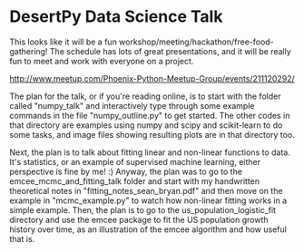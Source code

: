 # DesertPy Data Science Talk

This looks like it will be a fun workshop/meeting/hackathon/free-food-gathering! The schedule has lots of great presentations, and it will be really fun to meet and work with everyone on a project.

http://www.meetup.com/Phoenix-Python-Meetup-Group/events/211120292/

The plan for the talk, or if you're reading online, is to start with the folder called "numpy_talk" and interactively type through some example commands in the file "numpy_outline.py" to get started. The other codes in that directory are examples using numpy and scipy and scikit-learn to do some tasks, and image files showing resulting plots are in that directory too.

Next, the plan is to talk about fitting linear and non-linear functions to data. It's statistics, or an example of supervised machine learning, either perspective is fine by me! :) Anyway, the plan was to go to the emcee_mcmc_and_fitting_talk folder and start with my handwritten theoretical notes in "fitting_notes_sean_bryan.pdf" and then move on the example in "mcmc_example.py" to watch how non-linear fitting works in a simple example. Then, the plan is to go to the us_population_logistic_fit directory and use the emcee package to fit the US population growth history over time, as an illustration of the emcee algorithm and how useful that is.

